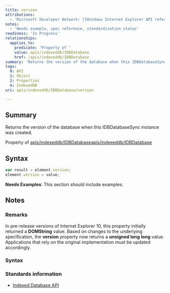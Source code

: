 ```yaml
---
title: version
attributions:
  - 'Microsoft Developer Network: [[Windows Internet Explorer API reference](http://msdn.microsoft.com/en-us/library/ie/hh828809%28v=vs.85%29.aspx) Article]'
notes:
  - 'Needs example, spec reference, standardization status'
readiness: 'In Progress'
relationships:
  applies_to:
    predicate: 'Property of '
    value: apis/indexeddb/IDBDatabase
    href: /apis/indexeddb/IDBDatabase
summary: 'Returns the version of the database when this IDBDatabaseSync instance was created.'
tags:
  0: API
  1: Object
  2: Properties
  4: IndexedDB
uri: apis/indexeddb/IDBDatabase/version

---
```

## <span>Summary</span>

Returns the version of the database when this IDBDatabaseSync instance was created.

Property of [apis/indexeddb/IDBDatabase](/apis/indexeddb/IDBDatabase)[apis/indexeddb/IDBDatabase](/apis/indexeddb/IDBDatabase)

## <span>Syntax</span>

``` js
var result = element.version;
element.version = value;
```

**Needs Examples**: This section should include examples.

## <span>Notes</span>

### <span>Remarks</span>

In pre-release versions of Internet Explorer 10, this property initially returned a **DOMString** value. Based on changes to the underlying specification, the **version** property now returns a **unsigned long long** value. Applications that rely on the original implementation must be updated accordingly.

### <span>Syntax</span>

### <span>Standards information</span>

-   [Indexed Database API](http://go.microsoft.com/fwlink/p/?LinkId=224519)

